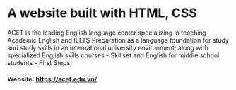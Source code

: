 # A website built with HTML, CSS
ACET is the leading English language center specializing in teaching Academic English and IELTS Preparation as a language foundation for study and study skills in an international university environment; along with specialized English skills courses - Skillset and English for middle school students - First Steps.

 #### Website: https://acet.edu.vn/
